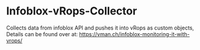 # Infoblox-vRops-Collector
Collects data from infoblox API and pushes it into vRops as custom objects,
Details can be found over at: https://vman.ch/infoblox-monitoring-it-with-vrops/
